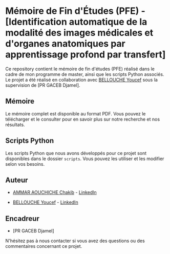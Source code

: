 # Mémoire de Fin d'Études (PFE) - [Identification automatique de la modalité des images médicales et d'organes anatomiques par apprentissage profond par transfert]

Ce repository contient le mémoire de fin d'études (PFE) réalisé dans le cadre de mon programme de master, ainsi que les scripts Python associés. Le projet a été réalisé en collaboration avec [BELLOUCHE Youcef](https://www.linkedin.com/in/youcef-bellouche-8949851a9/) sous la supervision de [PR GACEB Djamel].

## Mémoire

Le mémoire complet est disponible au format PDF. Vous pouvez le télécharger et le consulter pour en savoir plus sur notre recherche et nos résultats.

## Scripts Python

Les scripts Python que nous avons développés pour ce projet sont disponibles dans le dossier `scripts`. Vous pouvez les utiliser et les modifier selon vos besoins.

## Auteur

- [AMMAR AOUCHICHE Chakib](https://github.com/ChakibAA) - [LinkedIn](https://www.linkedin.com/in/chakibaa/)

- [BELLOUCHE Youcef](https://github.com/youcefbellouche) - [LinkedIn](https://www.linkedin.com/in/youcef-bellouche-8949851a9/https://www.linkedin.com/in/youcef-bellouche-8949851a9/)

## Encadreur

- [PR GACEB Djamel]

N'hésitez pas à nous contacter si vous avez des questions ou des commentaires concernant ce projet.

